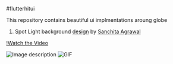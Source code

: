 #flutterhitui

This repository contains beautiful ui implmentations aroung globe

1. Spot Light background
[design](https://www.behance.net/gallery/94842819/Animated-Tab-Bar) by
[Sanchita Agrawal](https://www.linkedin.com/in/sanchita-agrawal-829a5612b)

[!Watch the Video](https://github.com/viveky259259/flutter_hit_ui/blob/master/videos/light_tab_bar_video.mp4)

![Image description](https://github.com/viveky259259/flutter_hit_ui/blob/master/images/light_tab_bar.jpeg)
![GIF](https://github.com/viveky259259/flutter_hit_ui/blob/master/gif/light_tab_bar.gif)
